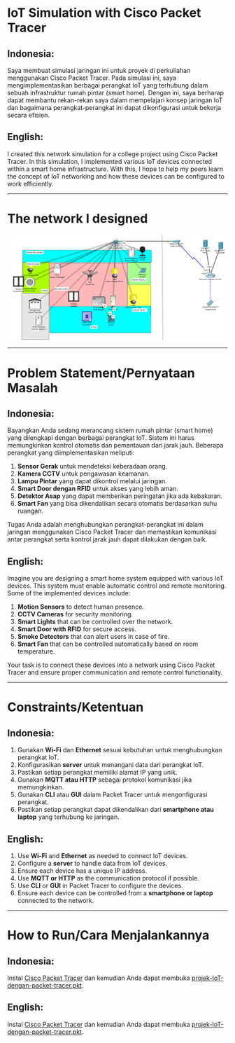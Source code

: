 # IoT Simulation with Cisco Packet Tracer

## Indonesia:

Saya membuat simulasi jaringan ini untuk proyek di perkuliahan menggunakan Cisco Packet Tracer. Pada simulasi ini, saya mengimplementasikan berbagai perangkat IoT yang terhubung dalam sebuah infrastruktur rumah pintar (smart home). Dengan ini, saya berharap dapat membantu rekan-rekan saya dalam mempelajari konsep jaringan IoT dan bagaimana perangkat-perangkat ini dapat dikonfigurasi untuk bekerja secara efisien.

## English:

I created this network simulation for a college project using Cisco Packet Tracer. In this simulation, I implemented various IoT devices connected within a smart home infrastructure. With this, I hope to help my peers learn the concept of IoT networking and how these devices can be configured to work efficiently.

---

# The network I designed

![image](https://github.com/rakasatriaefendi/cisco/blob/main/Projek-IoT-dengan-packet-tracer/Topologi%20IoT.png?raw=true)

---

# Problem Statement/Pernyataan Masalah

## Indonesia:

Bayangkan Anda sedang merancang sistem rumah pintar (smart home) yang dilengkapi dengan berbagai perangkat IoT. Sistem ini harus memungkinkan kontrol otomatis dan pemantauan dari jarak jauh. Beberapa perangkat yang diimplementasikan meliputi:

1. **Sensor Gerak** untuk mendeteksi keberadaan orang.
2. **Kamera CCTV** untuk pengawasan keamanan.
3. **Lampu Pintar** yang dapat dikontrol melalui jaringan.
4. **Smart Door dengan RFID** untuk akses yang lebih aman.
5. **Detektor Asap** yang dapat memberikan peringatan jika ada kebakaran.
6. **Smart Fan** yang bisa dikendalikan secara otomatis berdasarkan suhu ruangan.

Tugas Anda adalah menghubungkan perangkat-perangkat ini dalam jaringan menggunakan Cisco Packet Tracer dan memastikan komunikasi antar perangkat serta kontrol jarak jauh dapat dilakukan dengan baik.

## English:

Imagine you are designing a smart home system equipped with various IoT devices. This system must enable automatic control and remote monitoring. Some of the implemented devices include:

1. **Motion Sensors** to detect human presence.
2. **CCTV Cameras** for security monitoring.
3. **Smart Lights** that can be controlled over the network.
4. **Smart Door with RFID** for secure access.
5. **Smoke Detectors** that can alert users in case of fire.
6. **Smart Fan** that can be controlled automatically based on room temperature.

Your task is to connect these devices into a network using Cisco Packet Tracer and ensure proper communication and remote control functionality.

---

# Constraints/Ketentuan

## Indonesia:

1. Gunakan **Wi-Fi** dan **Ethernet** sesuai kebutuhan untuk menghubungkan perangkat IoT.
2. Konfigurasikan **server** untuk menangani data dari perangkat IoT.
3. Pastikan setiap perangkat memiliki alamat IP yang unik.
4. Gunakan **MQTT atau HTTP** sebagai protokol komunikasi jika memungkinkan.
5. Gunakan **CLI** atau **GUI** dalam Packet Tracer untuk mengonfigurasi perangkat.
6. Pastikan setiap perangkat dapat dikendalikan dari **smartphone atau laptop** yang terhubung ke jaringan.

## English:

1. Use **Wi-Fi** and **Ethernet** as needed to connect IoT devices.
2. Configure a **server** to handle data from IoT devices.
3. Ensure each device has a unique IP address.
4. Use **MQTT or HTTP** as the communication protocol if possible.
5. Use **CLI** or **GUI** in Packet Tracer to configure the devices.
6. Ensure each device can be controlled from a **smartphone or laptop** connected to the network.

---

# How to Run/Cara Menjalankannya

## Indonesia:

Instal [Cisco Packet Tracer](https://www.netacad.com/cisco-packet-tracer) dan kemudian Anda dapat membuka [projek-IoT-dengan-packet-tracer.pkt](https://github.com/rakasatriaefendi/cisco/blob/c8bfe1f1ac6465fddb865ed685e1674b3ac965e5/Projek-IoT-dengan-packet-tracer/projek-IoT-dengan-packet-tracer.pkt).

## English:

Instal [Cisco Packet Tracer](https://www.netacad.com/cisco-packet-tracer) dan kemudian Anda dapat membuka [projek-IoT-dengan-packet-tracer.pkt](https://github.com/rakasatriaefendi/cisco/blob/c8bfe1f1ac6465fddb865ed685e1674b3ac965e5/Projek-IoT-dengan-packet-tracer/projek-IoT-dengan-packet-tracer.pkt).

